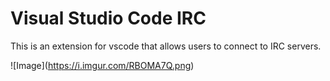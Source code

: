# Visual Studio Code IRC
This is an extension for vscode that allows users to connect to IRC servers.

!\[Image\]\(https://i.imgur.com/RBOMA7Q.png)